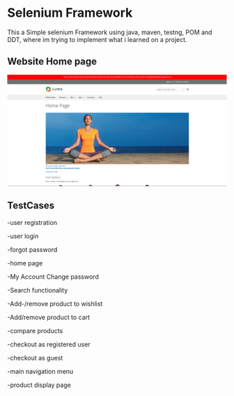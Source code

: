 
# Selenium Framework

This a Simple selenium Framework using java, maven, testng, POM and DDT, where im trying to implement what i learned on a project.


## Website Home page

![App Screenshot](https://github.com/AhmedDiaa2/Selenium-Framework/blob/36993e0ea48a52f2d63da723adedb9e7fbb35c26/1.png)


## TestCases

-user registration

-user login

-forgot password

-home page

-My Account Change password

-Search functionality

-Add-/remove product to wishlist

-Add/remove product to cart

-compare products

-checkout as registered user

-checkout as guest

-main navigation menu

-product display page




